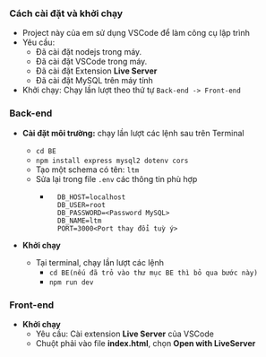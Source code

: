 ### Cách cài đặt và khởi chạy
- Project này của em sử dụng VSCode để làm công cụ lập trình
- Yêu cầu: 
	- Đã cài đặt nodejs trong máy.
	- Đã cài đặt VSCode trong máy.
	- Đã cài đặt Extension **Live Server**
	- Đã cài đặt MySQL trên máy tính
- Khởi chạy: Chạy lần lượt theo thứ tự `Back-end -> Front-end`
### Back-end
- **Cài đặt môi trường:**  chạy lần lượt các lệnh sau trên Terminal
	- ```cd BE```
	- ```npm install express mysql2 dotenv cors```
	- Tạo một schema có tên: ```ltm```
	- Sửa lại trong file ```.env``` các thông tin phù hợp
		- ```shell
			DB_HOST=localhost
			DB_USER=root
			DB_PASSWORD=<Password MySQL>
			DB_NAME=ltm
			PORT=3000<Port thay đổi tuỳ ý>
			```

- **Khởi chạy**
	- Tại terminal, chạy lần lượt các lệnh
		- ```cd BE(nếu đã trỏ vào thư mục BE thì bỏ qua bước này)```
		- ```npm run dev```

### Front-end
- **Khởi chạy**
	- Yêu cầu: Cài extension **Live Server** của VSCode
	- Chuột phải vào file **index.html**, chọn **Open with LiveServer**

